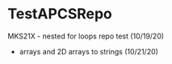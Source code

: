 # TestAPCSRepo
MKS21X - nested for loops repo test (10/19/20)
- arrays and 2D arrays to strings (10/21/20)
